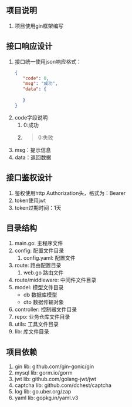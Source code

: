 ## 项目说明
1. 项目使用gin框架编写

## 接口响应设计
1. 接口统一使用json响应格式：
   ```json
   {
      "code": 0,
      "msg": "成功",
      "data": {
         
      }
   }
   ```
2. code字段说明
   1. 0:成功
   2. >0:失败
3. msg：提示信息
4. data：返回数据

## 接口鉴权设计
1. 鉴权使用http Authorization头，格式为：Bearer <token>
2. token使用jwt
3. token过期时间：1天


## 目录结构
1. main.go: 主程序文件
2. config: 配置文件目录
   1. config.yaml: 配置文件
3. route: 路由配置目录
    1. web.go 路由文件
4. route/middleware: 中间件文件目录
5. model: 模型文件目录
    - db 数据库模型
    - dto 数据传输对象
6. controller: 控制器文件目录
7. repo: 业务仓库文件目录
8. utils: 工具文件目录
9. lib: 库文件目录

## 项目依赖
1. gin lib: github.com/gin-gonic/gin
2. mysql lib: gorm.io/gorm
3. jwt lib: github.com/golang-jwt/jwt
4. captcha lib: github.com/dchest/captcha
5. log lib: go.uber.org/zap
6. yaml lib: gopkg.in/yaml.v3
